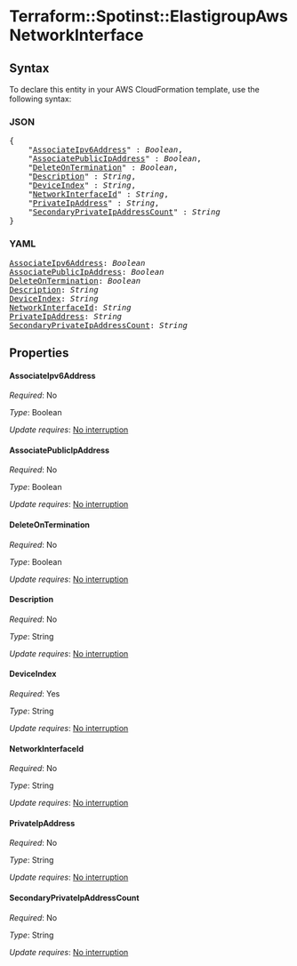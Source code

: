 # Terraform::Spotinst::ElastigroupAws NetworkInterface

## Syntax

To declare this entity in your AWS CloudFormation template, use the following syntax:

### JSON

<pre>
{
    "<a href="#associateipv6address" title="AssociateIpv6Address">AssociateIpv6Address</a>" : <i>Boolean</i>,
    "<a href="#associatepublicipaddress" title="AssociatePublicIpAddress">AssociatePublicIpAddress</a>" : <i>Boolean</i>,
    "<a href="#deleteontermination" title="DeleteOnTermination">DeleteOnTermination</a>" : <i>Boolean</i>,
    "<a href="#description" title="Description">Description</a>" : <i>String</i>,
    "<a href="#deviceindex" title="DeviceIndex">DeviceIndex</a>" : <i>String</i>,
    "<a href="#networkinterfaceid" title="NetworkInterfaceId">NetworkInterfaceId</a>" : <i>String</i>,
    "<a href="#privateipaddress" title="PrivateIpAddress">PrivateIpAddress</a>" : <i>String</i>,
    "<a href="#secondaryprivateipaddresscount" title="SecondaryPrivateIpAddressCount">SecondaryPrivateIpAddressCount</a>" : <i>String</i>
}
</pre>

### YAML

<pre>
<a href="#associateipv6address" title="AssociateIpv6Address">AssociateIpv6Address</a>: <i>Boolean</i>
<a href="#associatepublicipaddress" title="AssociatePublicIpAddress">AssociatePublicIpAddress</a>: <i>Boolean</i>
<a href="#deleteontermination" title="DeleteOnTermination">DeleteOnTermination</a>: <i>Boolean</i>
<a href="#description" title="Description">Description</a>: <i>String</i>
<a href="#deviceindex" title="DeviceIndex">DeviceIndex</a>: <i>String</i>
<a href="#networkinterfaceid" title="NetworkInterfaceId">NetworkInterfaceId</a>: <i>String</i>
<a href="#privateipaddress" title="PrivateIpAddress">PrivateIpAddress</a>: <i>String</i>
<a href="#secondaryprivateipaddresscount" title="SecondaryPrivateIpAddressCount">SecondaryPrivateIpAddressCount</a>: <i>String</i>
</pre>

## Properties

#### AssociateIpv6Address

_Required_: No

_Type_: Boolean

_Update requires_: [No interruption](https://docs.aws.amazon.com/AWSCloudFormation/latest/UserGuide/using-cfn-updating-stacks-update-behaviors.html#update-no-interrupt)

#### AssociatePublicIpAddress

_Required_: No

_Type_: Boolean

_Update requires_: [No interruption](https://docs.aws.amazon.com/AWSCloudFormation/latest/UserGuide/using-cfn-updating-stacks-update-behaviors.html#update-no-interrupt)

#### DeleteOnTermination

_Required_: No

_Type_: Boolean

_Update requires_: [No interruption](https://docs.aws.amazon.com/AWSCloudFormation/latest/UserGuide/using-cfn-updating-stacks-update-behaviors.html#update-no-interrupt)

#### Description

_Required_: No

_Type_: String

_Update requires_: [No interruption](https://docs.aws.amazon.com/AWSCloudFormation/latest/UserGuide/using-cfn-updating-stacks-update-behaviors.html#update-no-interrupt)

#### DeviceIndex

_Required_: Yes

_Type_: String

_Update requires_: [No interruption](https://docs.aws.amazon.com/AWSCloudFormation/latest/UserGuide/using-cfn-updating-stacks-update-behaviors.html#update-no-interrupt)

#### NetworkInterfaceId

_Required_: No

_Type_: String

_Update requires_: [No interruption](https://docs.aws.amazon.com/AWSCloudFormation/latest/UserGuide/using-cfn-updating-stacks-update-behaviors.html#update-no-interrupt)

#### PrivateIpAddress

_Required_: No

_Type_: String

_Update requires_: [No interruption](https://docs.aws.amazon.com/AWSCloudFormation/latest/UserGuide/using-cfn-updating-stacks-update-behaviors.html#update-no-interrupt)

#### SecondaryPrivateIpAddressCount

_Required_: No

_Type_: String

_Update requires_: [No interruption](https://docs.aws.amazon.com/AWSCloudFormation/latest/UserGuide/using-cfn-updating-stacks-update-behaviors.html#update-no-interrupt)

